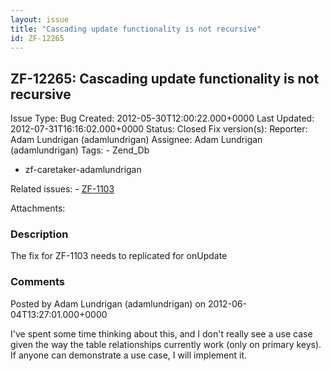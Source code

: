 ```yaml
---
layout: issue
title: "Cascading update functionality is not recursive"
id: ZF-12265
---
```


ZF-12265: Cascading update functionality is not recursive
---------------------------------------------------------

 Issue Type: Bug Created: 2012-05-30T12:00:22.000+0000 Last Updated: 2012-07-31T16:16:02.000+0000 Status: Closed Fix version(s): 
 Reporter:  Adam Lundrigan (adamlundrigan)  Assignee:  Adam Lundrigan (adamlundrigan)  Tags: - Zend\_Db
- zf-caretaker-adamlundrigan
 
 Related issues: - [ZF-1103](/issues/browse/ZF-1103)
 
 Attachments: 
### Description

The fix for ZF-1103 needs to replicated for onUpdate

 

 

### Comments

Posted by Adam Lundrigan (adamlundrigan) on 2012-06-04T13:27:01.000+0000

I've spent some time thinking about this, and I don't really see a use case given the way the table relationships currently work (only on primary keys). If anyone can demonstrate a use case, I will implement it.

 

 